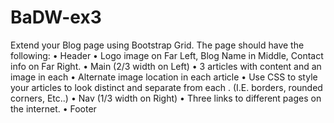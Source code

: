 BaDW-ex3
========

Extend your Blog page using Bootstrap Grid. The page should have the following:  • Header • Logo image on Far Left, Blog Name in Middle, Contact info on Far Right.  • Main (2/3 width on Left)  • 3 articles with content and an image in each  • Alternate image location in each article  • Use CSS to style your articles to look distinct and separate from each . (I.E. borders, rounded corners, Etc..)  • Nav (1/3 width on Right)  • Three links to different pages on the internet.  • Footer
